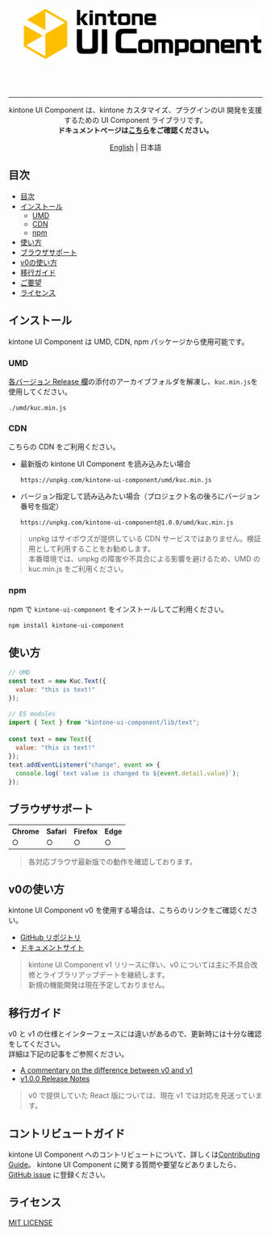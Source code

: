 <p align="center">
  <img src="./images/logo.png" alt="kuc-logo" align="center" height="100" style="margin: 30px; 0;">
</p>
<br />

---

<p align="center">
kintone UI Component は、kintone カスタマイズ、プラグインのUI 開発を支援するための UI Component ライブラリです。<br />
<strong>ドキュメントページは<a href="https://kintone-ui-component.netlify.app/ja/" rel="noopener" target="_blank">こちら</a>をご確認ください。</strong>
</p>

<p align="center">
  <a href="./README.md">English</a> | 日本語
</p>


## 目次
- [目次](#目次)
- [インストール](#インストール)
  - [UMD](#umd)
  - [CDN](#cdn)
  - [npm](#npm)
- [使い方](#使い方)
- [ブラウザサポート](#ブラウザサポート)
- [v0の使い方](#v0の使い方)
- [移行ガイド](#移行ガイド)
- [ご要望](#ご要望)
- [ライセンス](#ライセンス)

## インストール
kintone UI Component は UMD, CDN, npm パッケージから使用可能です。

### UMD
[各バージョン Release 欄](https://github.com/kintone-labs/kintone-ui-component/releases)の添付のアーカイブフォルダを解凍し、`kuc.min.js`を使用してください。
```
./umd/kuc.min.js
```

### CDN
こちらの CDN をご利用ください。

- 最新版の kintone UI Component を読み込みたい場合
  ```
  https://unpkg.com/kintone-ui-component/umd/kuc.min.js
  ```

- バージョン指定して読み込みたい場合（プロジェクト名の後ろにバージョン番号を指定）
  ```
  https://unpkg.com/kintone-ui-component@1.0.0/umd/kuc.min.js
  ```

> unpkg はサイボウズが提供している CDN サービスではありません。検証用として利用することをお勧めします。<br />
> 本番環境では、unpkg の障害や不具合による影響を避けるため、UMD の kuc.min.js をご利用ください。

### npm
npm で `kintone-ui-component` をインストールしてご利用ください。
```bash
npm install kintone-ui-component
```

## 使い方

```javascript
// UMD
const text = new Kuc.Text({
  value: "this is text!"
});
```

```javascript
// ES modules
import { Text } from "kintone-ui-component/lib/text";

const text = new Text({
  value: "this is text!"
});
text.addEventListener("change", event => {
  console.log(`text value is changed to ${event.detail.value}`);
});


```

## ブラウザサポート

<table>
  <tr>
    <th>Chrome</th>
    <th>Safari</th>
    <th>Firefox</th>
    <th>Edge</th>
  </tr>
  <tr>
    <td>○</td>
    <td>○</td>
    <td>○</td>
    <td>○</td>
  </tr>
</table>

> 各対応ブラウザ最新版での動作を確認しております。

## v0の使い方
kintone UI Component v0 を使用する場合は、こちらのリンクをご確認ください。
- [GitHub リポジトリ](https://github.com/kintone-labs/kintone-ui-component/tree/v0_dev)
- [ドキュメントサイト](https://kintone-labs.github.io/kintone-ui-component/latest)

> kintone UI Component v1 リリースに伴い、v0 については主に不具合改修とライブラリアップデートを継続します。<br />
> 新規の機能開発は現在予定しておりません。

## 移行ガイド
v0 と v1 の仕様とインターフェースには違いがあるので、更新時には十分な確認をしてください。<br />
詳細は下記の記事をご参照ください。
- [A commentary on the difference between v0 and v1](https://kintone-ui-component.netlify.app/docs/ja/guides/comparison-v0-v1)
- [v1.0.0 Release Notes](https://kintone-ui-component.netlify.app/docs/ja/releases/release-notes-v1.0.0)

> v0 で提供していた React 版については、現在 v1 では対応を見送っています。

## コントリビュートガイド
kintone UI Component へのコントリビュートについて、詳しくは[Contributing Guide](https://github.com/kintone-labs/kintone-ui-component/blob/master/CONTRIBUTING.md)。
kintone UI Component に関する質問や要望などありましたら、[GitHub issue](https://github.com/kintone-labs/kintone-ui-component/issues/new/choose) に登録ください。

## ライセンス
[MIT LICENSE](./LICENSE)
